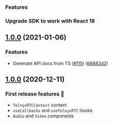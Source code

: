 ### Features

### Upgrade SDK to work with React 18

## [1.0.0](https://github.com/team-telnyx/webrtc/compare/webrtc/v2.2.5...react-client/vnull) (2021-01-06)

### Features

- Generate API docs from TS ([#115](https://github.com/team-telnyx/webrtc/issues/115)) ([66882d2](https://github.com/team-telnyx/webrtc/commit/66882d28f41ec458d6f28d4f54d218e21a780cfd))

## [1.0.0](https://github.com/team-telnyx/webrtc/compare/react-client/v1.0.0...react-client/v1.0.0) (2020-12-11)

### First release features :tada:

- `TelnyxRTCContext` context
- `useCallbacks` and `useTelnyxRTC` hooks
- `Audio` and `Video` components
